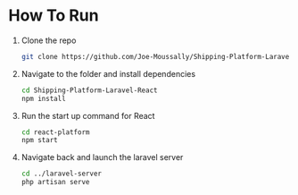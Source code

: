 # How To Run


1. Clone the repo
   ```sh
   git clone https://github.com/Joe-Moussally/Shipping-Platform-Laravel-React
   ```

2. Navigate to the folder and install dependencies
   ```sh
   cd Shipping-Platform-Laravel-React
   npm install
   ```

3. Run the start up command for React
   ```sh
   cd react-platform
   npm start
   ```

3. Navigate back and launch the laravel server
    ```sh
    cd ../laravel-server
    php artisan serve
    ```